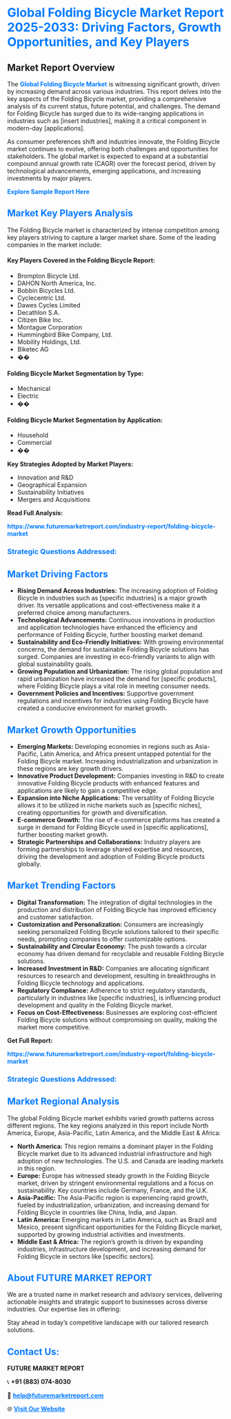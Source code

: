 <h1 style="color: #007BFF;">Global Folding Bicycle Market Report 2025-2033: Driving Factors, Growth Opportunities, and Key Players</h1>

<section id="overview">
<h2>Market Report Overview</h2>
<p>The <a href="https://www.futuremarketreport.com/industry-report/folding-bicycle-market" style="color: #007BFF; text-decoration: none;"><strong>Global Folding Bicycle Market</strong></a> is witnessing significant growth, driven by increasing demand across various industries. This report delves into the key aspects of the Folding Bicycle market, providing a comprehensive analysis of its current status, future potential, and challenges. The demand for Folding Bicycle has surged due to its wide-ranging applications in industries such as [insert industries], making it a critical component in modern-day [applications].</p>
<p>As consumer preferences shift and industries innovate, the Folding Bicycle market continues to evolve, offering both challenges and opportunities for stakeholders. The global market is expected to expand at a substantial compound annual growth rate (CAGR) over the forecast period, driven by technological advancements, emerging applications, and increasing investments by major players.</p>
</section>

<section id="overview">
<p><a href="https://www.futuremarketreport.com/request-sample/reportId=118255" style="color: #007BFF; text-decoration: none;"><strong>Explore Sample Report Here</strong></a></p>
</section>

<section id="key-players">
<h2 style="color: #007BFF;">Market Key Players Analysis</h2>
<p>The Folding Bicycle market is characterized by intense competition among key players striving to capture a larger market share. Some of the leading companies in the market include:</p>
<h4>Key Players Covered in the Folding Bicycle Report:</h4>
<ul><li>Brompton Bicycle Ltd.</li><li>DAHON North America, Inc.</li><li>Bobbin Bicycles Ltd.</li><li>Cyclecentric Ltd.</li><li>Dawes Cycles Limited</li><li>Decathlon S.A.</li><li>Citizen Bike Inc.</li><li>Montague Corporation</li><li>Hummingbird Bike Company, Ltd.</li><li>Mobility Holdings, Ltd.</li><li>Biketec AG</li><li>��</li></ul>
<h4>Folding Bicycle Market Segmentation by Type:</h4>
<ul><li>Mechanical</li><li>Electric</li><li>��</li></ul>

<h4>Folding Bicycle Market Segmentation by Application:</h4>
<ul><li>Household</li><li>Commercial</li><li>��</li></ul>
<p><strong>Key Strategies Adopted by Market Players:</strong></p>
<ul>
<li>Innovation and R&D</li>
<li>Geographical Expansion</li>
<li>Sustainability Initiatives</li>
<li>Mergers and Acquisitions</li>
</ul>
</section>

<section>
<p><strong>Read Full Analysis: </strong></p><a href="https://www.futuremarketreport.com/industry-report/folding-bicycle-market" style="color: #007BFF; text-decoration: none;"><strong>https://www.futuremarketreport.com/industry-report/folding-bicycle-market</strong></a>
<h3 style="color: #007BFF;">Strategic Questions Addressed:</h3>
</section>

<section id="driving-factors">
<h2 style="color: #007BFF;">Market Driving Factors</h2>
<ul>
<li><strong>Rising Demand Across Industries:</strong> The increasing adoption of Folding Bicycle in industries such as [specific industries] is a major growth driver. Its versatile applications and cost-effectiveness make it a preferred choice among manufacturers.</li>
<li><strong>Technological Advancements:</strong> Continuous innovations in production and application technologies have enhanced the efficiency and performance of Folding Bicycle, further boosting market demand.</li>
<li><strong>Sustainability and Eco-Friendly Initiatives:</strong> With growing environmental concerns, the demand for sustainable Folding Bicycle solutions has surged. Companies are investing in eco-friendly variants to align with global sustainability goals.</li>
<li><strong>Growing Population and Urbanization:</strong> The rising global population and rapid urbanization have increased the demand for [specific products], where Folding Bicycle plays a vital role in meeting consumer needs.</li>
<li><strong>Government Policies and Incentives:</strong> Supportive government regulations and incentives for industries using Folding Bicycle have created a conducive environment for market growth.</li>
</ul>
</section>

<section id="growth-opportunities">
<h2 style="color: #007BFF;">Market Growth Opportunities</h2>
<ul>
<li><strong>Emerging Markets:</strong> Developing economies in regions such as Asia-Pacific, Latin America, and Africa present untapped potential for the Folding Bicycle market. Increasing industrialization and urbanization in these regions are key growth drivers.</li>
<li><strong>Innovative Product Development:</strong> Companies investing in R&D to create innovative Folding Bicycle products with enhanced features and applications are likely to gain a competitive edge.</li>
<li><strong>Expansion into Niche Applications:</strong> The versatility of Folding Bicycle allows it to be utilized in niche markets such as [specific niches], creating opportunities for growth and diversification.</li>
<li><strong>E-commerce Growth:</strong> The rise of e-commerce platforms has created a surge in demand for Folding Bicycle used in [specific applications], further boosting market growth.</li>
<li><strong>Strategic Partnerships and Collaborations:</strong> Industry players are forming partnerships to leverage shared expertise and resources, driving the development and adoption of Folding Bicycle products globally.</li>
</ul>
</section>

<section id="trending-factors">
<h2 style="color: #007BFF;">Market Trending Factors</h2>
<ul>
<li><strong>Digital Transformation:</strong> The integration of digital technologies in the production and distribution of Folding Bicycle has improved efficiency and customer satisfaction.</li>
<li><strong>Customization and Personalization:</strong> Consumers are increasingly seeking personalized Folding Bicycle solutions tailored to their specific needs, prompting companies to offer customizable options.</li>
<li><strong>Sustainability and Circular Economy:</strong> The push towards a circular economy has driven demand for recyclable and reusable Folding Bicycle solutions.</li>
<li><strong>Increased Investment in R&D:</strong> Companies are allocating significant resources to research and development, resulting in breakthroughs in Folding Bicycle technology and applications.</li>
<li><strong>Regulatory Compliance:</strong> Adherence to strict regulatory standards, particularly in industries like [specific industries], is influencing product development and quality in the Folding Bicycle market.</li>
<li><strong>Focus on Cost-Effectiveness:</strong> Businesses are exploring cost-efficient Folding Bicycle solutions without compromising on quality, making the market more competitive.</li>
</ul>
</section>

<section>
<p><strong>Get Full Report: </strong></p><a href="https://www.futuremarketreport.com/industry-report/folding-bicycle-market" style="color: #007BFF; text-decoration: none;"><strong>https://www.futuremarketreport.com/industry-report/folding-bicycle-market</strong></a>
<h3 style="color: #007BFF;">Strategic Questions Addressed:</h3>
</section>


<section id="regional-analysis">
<h2 style="color: #007BFF;">Market Regional Analysis</h2>
<p>The global Folding Bicycle market exhibits varied growth patterns across different regions. The key regions analyzed in this report include North America, Europe, Asia-Pacific, Latin America, and the Middle East & Africa:</p>
<ul>
<li><strong>North America:</strong> This region remains a dominant player in the Folding Bicycle market due to its advanced industrial infrastructure and high adoption of new technologies. The U.S. and Canada are leading markets in this region.</li>
<li><strong>Europe:</strong> Europe has witnessed steady growth in the Folding Bicycle market, driven by stringent environmental regulations and a focus on sustainability. Key countries include Germany, France, and the U.K.</li>
<li><strong>Asia-Pacific:</strong> The Asia-Pacific region is experiencing rapid growth, fueled by industrialization, urbanization, and increasing demand for Folding Bicycle in countries like China, India, and Japan.</li>
<li><strong>Latin America:</strong> Emerging markets in Latin America, such as Brazil and Mexico, present significant opportunities for the Folding Bicycle market, supported by growing industrial activities and investments.</li>
<li><strong>Middle East & Africa:</strong> The region’s growth is driven by expanding industries, infrastructure development, and increasing demand for Folding Bicycle in sectors like [specific sectors].</li>
</ul>
</section>

<footer>
<h2 style="color: #007BFF;">About FUTURE MARKET REPORT</h2>
<p>We are a trusted name in market research and advisory services, delivering actionable insights and strategic support to businesses across diverse industries. Our expertise lies in offering:</p>

<p>Stay ahead in today’s competitive landscape with our tailored research solutions.</p>

<h2 style="color: #007BFF;">Contact Us:</h2>
<p><strong>FUTURE MARKET REPORT</strong></p>
<p>📞 <strong>+91 (883) 074-8030</strong></p>
<p>📧 <strong><a href="mailto:help@futuremarketreport.com" style="color: #007BFF;">help@futuremarketreport.com</a></strong></p>
<p>🌐 <strong><a href="https://www.futuremarketreport.com/" style="color: #007BFF;">Visit Our Website</a></strong></p>
</footer>